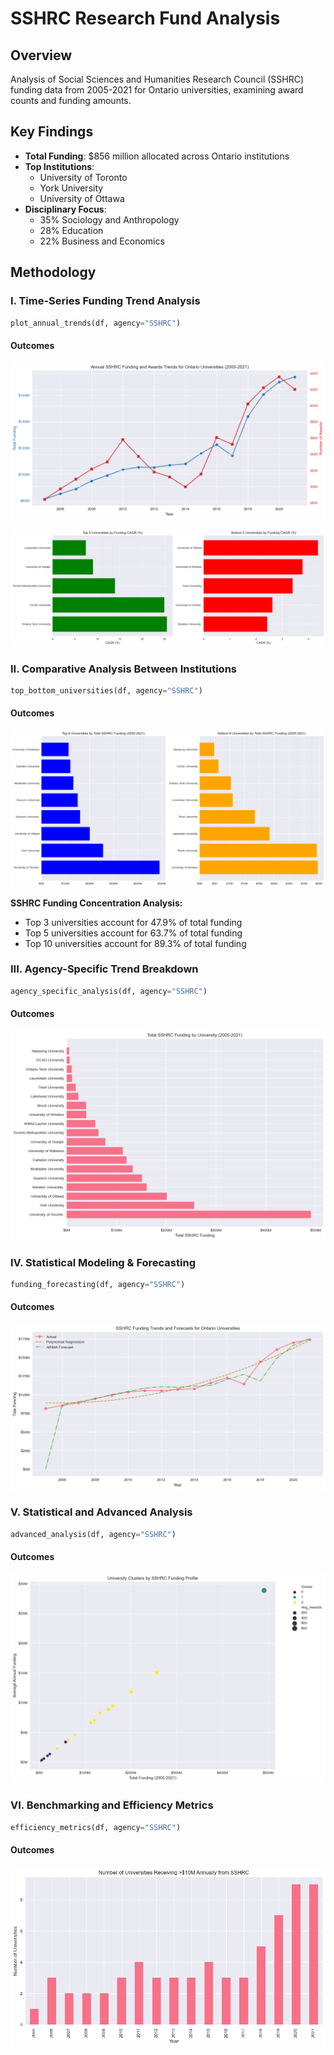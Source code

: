 # SSHRC Research Fund Analysis

## Overview
Analysis of Social Sciences and Humanities Research Council (SSHRC) funding data from 2005-2021 for Ontario universities, examining award counts and funding amounts.

## Key Findings
- **Total Funding**: $856 million allocated across Ontario institutions
- **Top Institutions**:
  - University of Toronto
  - York University
  - University of Ottawa
- **Disciplinary Focus**:
  - 35% Sociology and Anthropology
  - 28% Education
  - 22% Business and Economics

## Methodology

### I. Time-Series Funding Trend Analysis

```python 
plot_annual_trends(df, agency="SSHRC")
```

#### Outcomes

![Annual SSHRC Funding and Awards Trends for Ontario Universities (2005-2021)](images/sshrc_trends.png)

![Top & Bottom 5 Universities by Funding CAGR(%)](images/sshrc_cagr.png)

### II. Comparative Analysis Between Institutions

```python
top_bottom_universities(df, agency="SSHRC")
```    

#### Outcomes

![Top & Bottom 8 Universities by Total SSHRC Funding](images/sshrc_top_bot_funding.png)

**SSHRC Funding Concentration Analysis:**
- Top 3 universities account for 47.9% of total funding
- Top 5 universities account for 63.7% of total funding
- Top 10 universities account for 89.3% of total funding

### III. Agency-Specific Trend Breakdown 

```python
agency_specific_analysis(df, agency="SSHRC")
```

#### Outcomes

![SSHRC Funding by University](images/sshrc_univ.png)


### IV. Statistical Modeling & Forecasting

```python
funding_forecasting(df, agency="SSHRC")
```

#### Outcomes

![SSHRC Funding Trends and Forecasts](images/sshrc_forecasts.png)

### V. Statistical and Advanced Analysis

```python
advanced_analysis(df, agency="SSHRC")
```

#### Outcomes

![University Clusters by SSHRC Funding](images/sshrc_clusters.png)

### VI. Benchmarking and Efficiency Metrics

```python
efficiency_metrics(df, agency="SSHRC")
```

#### Outcomes

![Number of Universities Receiving >10M Annually from SSHRC](images/sshrc_10m.png)
